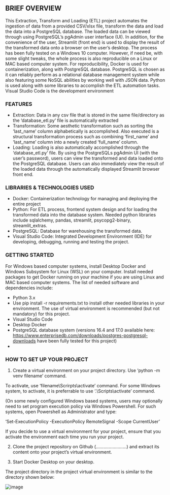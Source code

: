 ## BRIEF OVERVIEW
This Extraction, Transform and Loading (ETL) project automates the ingestion of data from a provided CSV/xlsx file, transform the data and load the data into a PostgreSQL database. 
The loaded data can be viewed through using PostgreSQL’s pgAdmin user interface (UI). In addition, for the convenience of the user, Streamlit (front end) is used to display the result of the transformed data onto a browser on the user’s desktop.
The process has been fully tested on a Windows 10 computer. However, if need be, with some slight tweaks, the whole process is also reproducible on a Linux or MAC based computer system. 
For reproducibility, Docker is used for containerization, along with PostgreSQL database. PostgreSQL is chosen as it can reliably perform as a relational database management system while also featuring some NoSQL abilities by working well with JSON data. Python is used along with some libraries to accomplish the ETL automation tasks. Visual Studio Code is the development environment
### FEATURES
-	Extraction: Data in any csv file that is stored in the same file/directory as the ‘database_etl.py’ file is automatically extracted
-	Transformation: Some aesthetic transformation such as sorting the ‘last_name’ column alphabetically is accomplished. Also executed is a structural transformation process such as combining ‘first_name’ and ‘last_name’ column into a newly created ‘full_name’ column. 
-	Loading: Loading is also automatically accomplished through the ‘database_etl.py’ file. By using the PostgreSQLs pgAdmin UI (with the user’s password), users can view the transformed and data loaded onto the PostgreSQL database. Users can also immediately view the result of the loaded data through the automatically displayed Streamlit browser front end. 
### LIBRARIES & TECHNOLOGIES USED
-	Docker: Containerization technology for managing and deploying the entire project
-	Python: For ETL process, frontend system design and for loading the transformed data into the database system. Needed python libraries include sqlalchemy, pandas, streamlit, psycopg2-binary, streamlit_extras.
-	PostgreSQL: Database for warehousing the transformed data. 
-	Visual Studio Code: Integrated Development Environment (IDE) for developing, debugging, running and testing the project. 
### GETTING STARTED
For Windows based computer systems, install Desktop Docker and Windows Subsystem for Linux (WSL) on your computer. Install needed packages to get Docker running on your machine if you are using Linux and MAC based computer systems. 
The list of needed software and dependencies include:
-	Python 3.x 
-	Use pip install -r requirements.txt to install other needed libraries in your environment. The use of virtual environment is recommended (but not mandatory) for this project.  
-	Visual Studio Code
-	Desktop Docker
-	PostgreSQL database system (versions 16.4 and 17.0 available here:   https://www.enterprisedb.com/downloads/postgres-postgresql-downloads    have been fully tested for this project)
-	
### HOW TO SET UP YOUR PROJECT
1.	Create a virtual environment on your project directory. Use ‘python -m venv filename’ command.

To activate, use ‘filename\Scrirpts\activate’ command. For some Windows system, to activate, it is preferrable to use ‘.\\Scripts\activate’ command. 

(On some newly configured Windows based systems, users may optionally need to set program execution policy via Windows Powershell.  For such systems, open Powershell as Administrator and type:

‘Set-ExecutionPolicy -ExecutionPolicy RemoteSignal -Scope CurrentUser’

If you decide to use a virtual environment for your project, ensure that you activate the environment each time you run your project. 

2.	Clone the project repository on Github (……………………) and extract its content onto your project’s virtual environment.

3.	Start Docker Desktop on your desktop.

The project directory in the project virtual environment is similar to the directory shown below:

![image](https://github.com/user-attachments/assets/efc98963-a684-46a7-bb3b-9f31411f908d)

